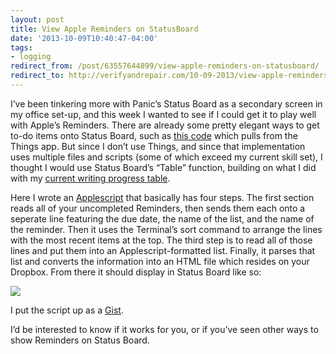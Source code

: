 ```yaml
---
layout: post 
title: View Apple Reminders on StatusBoard 
date: '2013-10-09T10:40:47-04:00' 
tags: 
- logging 
redirect_from: /post/63557644899/view-apple-reminders-on-statusboard/
redirect_to: http://verifyandrepair.com/10-09-2013/view-apple-reminders-on-statusboard
---
```


I’ve been tinkering more with Panic’s Status Board as a secondary screen in my office set-up, and this week I wanted to see if I could get it to play well with Apple’s Reminders. There are already some pretty elegant ways to get to-do items onto Status Board, such as [this code](https://github.com/feju/things-status-board) which pulls from the Things app. But since I don’t use Things, and since that implementation uses multiple files and scripts (some of which exceed my current skill set), I thought I would use Status Board’s “Table” function, building on what I did with my [current writing progress table](/post/61417560267/monitor-current-writing-progress-with-status-board).

Here I wrote an [Applescript](https://gist.github.com/craigeley/6901647) that basically has four steps. The first section reads all of your uncompleted Reminders, then sends them each onto a seperate line featuring the due date, the name of the list, and the name of the reminder. Then it uses the Terminal’s sort command to arrange the lines with the most recent items at the top. The third step is to read all of those lines and put them into an Applescript-formatted list. Finally, it parses that list and converts the information into an HTML file which resides on your Dropbox. From there it should display in Status Board like so:

![](http://d.pr/lY1R+)

I put the script up as a [Gist](https://gist.github.com/craigeley/6901647).

I’d be interested to know if it works for you, or if you’ve seen other ways to show Reminders on Status Board.

